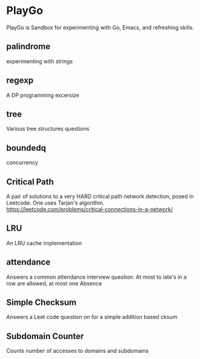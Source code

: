 # PlayGo
PlayGo is Sandbox for experimenting with Go, Emacs, and refreshing skills.  

## palindrome
experimenting with strings

## regexp
A DP programming excersize

## tree
Various tree structures questions

## boundedq
concurrency

## Critical Path
A pair of solutions to a very HARD critical path network detection, posed in Leetcode.  One uses Tarjan's algorithm.  
https://leetcode.com/problems/critical-connections-in-a-network/

## LRU
An LRU cache implementation

## attendance
Answers a common attendance interview question.  At most to late's in a row are allowed, at most one Absence

## Simple Checksum
Answers a Leet code question on for a simple addition based cksum

## Subdomain Counter
Counts number of accesses to domains and subdomains
